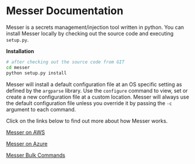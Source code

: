 Messer Documentation
====================

Messer is a secrets management/injection tool written in python.  You can install Messer locally by checking out the source code and executing `setup.py`.

**Installation**
```bash
# after checking out the source code from GIT
cd messer
python setup.py install
```

Messer will install a default configuration file at an OS specific setting as defined by the `argparse` library.
Use the `configure` command to view, set or create a new configuration file at a custom location. Messer will always
use the default configuration file unless you override it by passing the `-c` argument to each command.

Click on the links below to find out more about how Messer works.


[Messer on AWS](aws.md)

[Messer on Azure](azure.md)

[Messer Bulk Commands](bulk.md)
